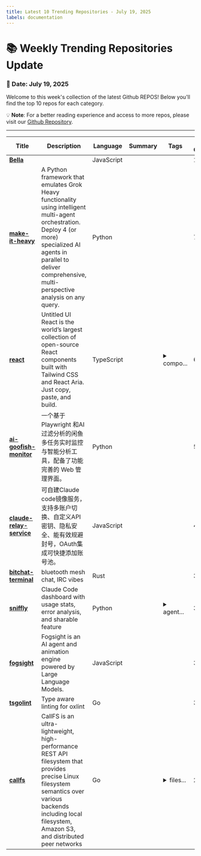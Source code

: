 ```yaml
---
title: Latest 10 Trending Repositories - July 19, 2025
labels: documentation
---
```

# 📚 Weekly Trending Repositories Update

### 📅 Date: July 19, 2025

Welcome to this week's collection of the latest Github REPOS! Below you'll find the top 10 repos for each category.

💡 **Note**: For a better reading experience and access to more repos, please visit our [Github Repository](https://github.com/marc-ko/daily-trending-repo).

---

| **Title** | **Description** | **Language** | **Summary** | **Tags** | **Stars Count** |
| --- | --- | --- | --- | --- | --- |
| **[Bella](https://github.com/Jackywine/Bella)** |  | JavaScript |  |  | 1147 |
| **[make-it-heavy](https://github.com/Doriandarko/make-it-heavy)** | A Python framework that emulates Grok Heavy functionality using intelligent multi-agent orchestration. Deploy 4 (or more) specialized AI agents in parallel to deliver comprehensive, multi-perspective analysis on any query. | Python |  |  | 785 |
| **[react](https://github.com/untitleduico/react)** | Untitled UI React is the world’s largest collection of open-source React components built with Tailwind CSS and React Aria. Just copy, paste, and build. | TypeScript |  | <details><summary>compo...</summary><p>components, design-system, react, react-aria, react-aria-components, tailwindcss, ui-library</p></details> | 619 |
| **[ai-goofish-monitor](https://github.com/dingyufei615/ai-goofish-monitor)** | 一个基于 Playwright 和AI过滤分析的闲鱼多任务实时监控与智能分析工具，配备了功能完善的 Web 管理界面。 | Python |  |  | 538 |
| **[claude-relay-service](https://github.com/Wei-Shaw/claude-relay-service)** | 可自建Claude code镜像服务，支持多账户切换、自定义API密钥、隐私安全、能有效规避封号，OAuth集成可快捷添加账号池。 | JavaScript |  |  | 401 |
| **[bitchat-terminal](https://github.com/ShilohEye/bitchat-terminal)** | bluetooth mesh chat, IRC vibes | Rust |  |  | 367 |
| **[sniffly](https://github.com/chiphuyen/sniffly)** | Claude Code dashboard with usage stats, error analysis, and sharable feature | Python |  | <details><summary>agent...</summary><p>agent, ai, analytics, coding</p></details> | 346 |
| **[fogsight](https://github.com/fogsightai/fogsight)** | Fogsight is an AI agent and animation engine powered by Large Language Models. | JavaScript |  |  | 320 |
| **[tsgolint](https://github.com/oxc-project/tsgolint)** | Type aware linting for oxlint | Go |  |  | 319 |
| **[callfs](https://github.com/ebogdum/callfs)** | CallFS is an ultra-lightweight, high-performance REST API filesystem that provides precise Linux filesystem semantics over various backends including local filesystem, Amazon S3, and distributed peer networks | Go |  | <details><summary>files...</summary><p>filesystem, go, golang, object-storage, rest-api, restapi, restful, restful-api, s3, storage, storage-api</p></details> | 283 |

